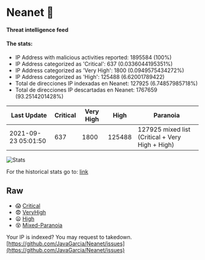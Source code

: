 # Neanet :hocho:
#### Threat intelligence feed
#### The stats:

- IP Address with malicious activities reported: 1895584 (100%)
- IP Address categorized as 'Critical':  637 (0.0336044195351%)
- IP Address categorized as 'Very High':  1800 (0.0949575434272%)
- IP Address categorized as 'High':  125488 (6.62001789422)
- Total de direcciones IP indexadas en Neanet:  127925 (6.74857985718%)
- Total de direcciones IP descartadas en Neanet:  1767659 (93.2514201428%)

| Last Update | Critical | Very High | High | Paranoia |
| --- | --- | --- | --- | --- |
| 2021-09-23 05:01:50 | 637 | 1800 | 125488 | 127925 mixed list (Critical + Very High + High)|

![Stats](https://docs.google.com/spreadsheets/d/e/2PACX-1vSnaNMIXVabIpDJjufMlzH7poXnshF3mgd8Is1g9ytUEzVsP5my4Trn8f-xkoLLQ38xpL3HtmUexLo6/pubchart?oid=501124687&format=image)

For the historical stats go to: [link](/stats.csv)
## Raw
- :scream: [Critical](https://raw.githubusercontent.com/JavaGarcia/Neanet/master/blacklists/neanet_critical.txt)
- :fearful: [VeryHigh](https://raw.githubusercontent.com/JavaGarcia/Neanet/master/blacklists/neanet_veryHigh.txtt)
- :frowning: [High](https://raw.githubusercontent.com/JavaGarcia/Neanet/master/blacklists/neanet_high.txt)
- :dizzy_face: [Mixed-Paranoia](https://raw.githubusercontent.com/JavaGarcia/Neanet/master/blacklists/neanet_all.txt)


Your IP is indexed? You may request to takedown. [https://github.com/JavaGarcia/Neanet/issues](https://github.com/JavaGarcia/Neanet/issues)



































































































































































































































































































































































































































































































































































































































































































































































































































































































































































































































































































































































































































































































































































































































































































































































































































































































































































































































































































































































































































































































































































































































































































































































































































































































































































































































































































































































































































































































































































































































































































































































































































































































































































































































































































































































































































































































































































































































































































































































































































































































































































































































































































































































































































































































































































































































































































































































































































































































































































































































































































































































































































































































































































































































































































































































































































































































































































































































































































































































































































































































































































































































































































































































































































































































































































































































































































































































































































































































































































































































































































































































































































































































































































































































































































































































































































































































































































































































































































































































































































































































































































































































































































































































































































































































































































































































































































































































































































































































































































































































































































































































